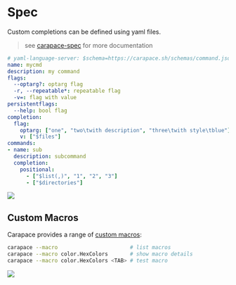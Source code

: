 # Spec

Custom completions can be defined using yaml files.

> see [carapace-spec] for more documentation

```yaml
# yaml-language-server: $schema=https://carapace.sh/schemas/command.json
name: mycmd
description: my command
flags:
  --optarg?: optarg flag
  -r, --repeatable*: repeatable flag
  -v=: flag with value
persistentflags:
  --help: bool flag
completion:
  flag:
    optarg: ["one", "two\twith description", "three\twith style\tblue"]
    v: ["$files"]
commands:
- name: sub
  description: subcommand
  completion:
    positional:
      - ["$list(,)", "1", "2", "3"]
      - ["$directories"]
```

![](./spec.cast)

## Custom Macros

Carapace provides a range of [custom macros](./spec/macros.md):

```sh
carapace --macro                       # list macros
carapace --macro color.HexColors       # show macro details
carapace --macro color.HexColors <TAB> # test macro
```

![](./spec-macros.cast)


[carapace-spec]:https://carapace-sh.github.io/carapace-spec
